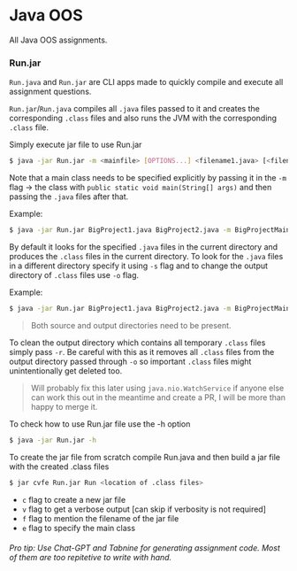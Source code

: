 # Java OOS

All Java OOS assignments.

### Run.jar

`Run.java` and `Run.jar` are CLI apps made to quickly compile and execute all assignment questions. 

`Run.jar`/`Run.java` compiles all `.java` files passed to it and creates the corresponding `.class` files and also runs the JVM with the corresponding `.class` file.

Simply execute jar file to use Run.jar
```bash
$ java -jar Run.jar -m <mainfile> [OPTIONS...] <filename1.java> [<filename2.java>...]
```
Note that a main class needs to be specified explicitly by passing it in the `-m` flag -> the class with `public static void main(String[] args)` and then passing the `.java` files after that.

Example:
```bash
$ java -jar Run.jar BigProject1.java BigProject2.java -m BigProjectMain
```
By default it looks for the specified `.java` files in the current directory and produces the `.class` files in the current directory. To look for the `.java` files in a different directory specify it using `-s` flag and to change the output directory of `.class` files use `-o` flag.

Example:
```bash
$ java -jar Run.jar BigProject1.java BigProject2.java -m BigProjectMain -s JavaFiles -o CLassFiles
```
> Both source and output directories need to be present.

To clean the output directory which contains all temporary `.class` files simply pass `-r`. Be careful with this as it removes all `.class` files from the output directory passed through `-o` so important `.class` files might unintentionally get deleted too.

> Will probably fix this later using `java.nio.WatchService` if anyone else can work this out in the meantime and create a PR, I will be more than happy to merge it.

To check how to use Run.jar file use the -h option
```bash
$ java -jar Run.jar -h
```

To create the jar file from scratch compile Run.java and then build a jar file with the created .class files

```bash
$ jar cvfe Run.jar Run <location of .class files>
```

- `c` flag to create a new jar file
- `v` flag to get a verbose output [can skip if verbosity is not required]
- `f` flag to mention the filename of the jar file
- `e` flag to specify the main class

###### Pro tip: Use Chat-GPT and Tabnine for generating assignment code. Most of them are too repitetive to write with hand.
